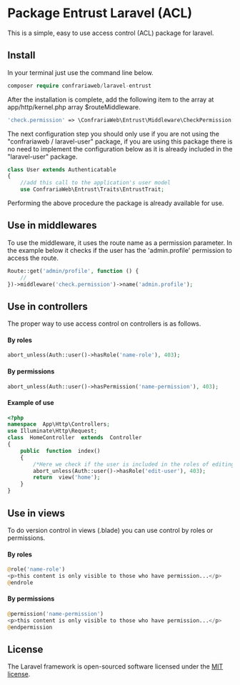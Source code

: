 # Package Entrust Laravel (ACL)
This is a simple, easy to use access control (ACL) package for laravel.
## Install
In your terminal just use the command line below.
```php
composer require confrariaweb/laravel-entrust
```
After the installation is complete, add the following item to the array at app/http/kernel.php array $routeMiddleware.
```php
'check.permission' => \ConfrariaWeb\Entrust\Middleware\CheckPermission::class,
```
The next configuration step you should only use if you are not using the "confrariaweb / laravel-user" package, if you are using this package there is no need to implement the configuration below as it is already included in the "laravel-user" package.
```php
class User extends Authenticatable
{
	//add this call to the application's user model
	use ConfrariaWeb\Entrust\Traits\EntrustTrait;
```
Performing the above procedure the package is already available for use.
## Use in middlewares
To use the middleware, it uses the route name as a permission parameter.
In the example below it checks if the user has the 'admin.profile' permission to access the route.
```php
Route::get('admin/profile', function () {
    //
})->middleware('check.permission')->name('admin.profile');
```
## Use in controllers
The proper way to use access control on controllers is as follows.
#### By roles
```php
abort_unless(Auth::user()->hasRole('name-role'), 403);
```
#### By permissions
```php
abort_unless(Auth::user()->hasPermission('name-permission'), 403);
```
#### Example of use
```php
<?php
namespace  App\Http\Controllers;
use Illuminate\Http\Request;
class  HomeController  extends  Controller
{
	public  function  index()
	{
		/*Here we check if the user is included in the roles of editing users*/
		abort_unless(Auth::user()->hasRole('edit-user'), 403);
		return  view('home');
	}
}
```
## Use in views
To do version control in views (.blade) you can use control by roles or permissions.
#### By roles
```php
@role('name-role')
<p>this content is only visible to those who have permission...</p>
@endrole
```
#### By permissions
```php
@permission('name-permission')
<p>this content is only visible to those who have permission...</p>
@endpermission
```
## License
The Laravel framework is open-sourced software licensed under the [MIT license](https://opensource.org/licenses/MIT).